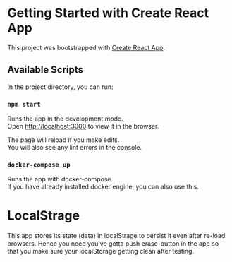 # Getting Started with Create React App

This project was bootstrapped with [Create React App](https://github.com/facebook/create-react-app).

## Available Scripts

In the project directory, you can run:

### `npm start`

Runs the app in the development mode.\
Open [http://localhost:3000](http://localhost:3000) to view it in the browser.

The page will reload if you make edits.\
You will also see any lint errors in the console.

### `docker-compose up`

Runs the app with docker-compose.\
If you have already installed docker engine, you can also use this.

# LocalStrage

This app stores its state (data) in localStrage to persist it even after re-load　browsers.
Hence you need you've gotta push erase-button in the app so that you make sure your localStorage getting clean after testing.
